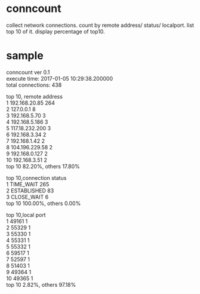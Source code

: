 # conncount
collect network connections. count by remote address/ status/ localport. list top 10 of it. display percentage of top10.

# sample
conncount ver 0.1  
execute time: 2017-01-05 10:29:38.200000  
total connections: 438  

top 10, remote address  
 1 192.168.20.85    264  
 2 127.0.0.1       8  
 3 192.168.5.70      3  
 4 192.168.5.186     3  
 5 117.18.232.200  3  
 6 192.168.3.34     2  
 7 192.168.1.42      2  
 8 104.196.229.58  2  
 9 192.168.0.127    2  
10 192.168.3.51     2  
top 10 82.20%, others 17.80%  

top 10,connection status  
 1 TIME_WAIT       265  
 2 ESTABLISHED     83  
 3 CLOSE_WAIT      6  
top 10 100.00%, others 0.00%  

top 10,local port  
 1 49161           1  
 2 55329           1  
 3 55330           1  
 4 55331           1  
 5 55332           1  
 6 59517           1  
 7 52597           1  
 8 51403           1  
 9 49364           1  
10 49365           1  
top 10 2.82%, others 97.18%  
